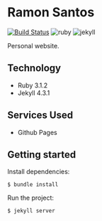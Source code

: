 # Ramon Santos
[![Build Status](https://travis-ci.org/ramonsantos/ramonsantos.github.io.svg?branch=main)](https://travis-ci.org/ramonsantos/ramonsantos.github.io)
![ruby](https://img.shields.io/badge/ruby-3.1.2-dc143c)
![jekyll](https://img.shields.io/badge/jekyll-4.3.1-dc143c)

Personal website.

## Technology
  * Ruby 3.1.2
  * Jekyll 4.3.1

## Services Used
  * Github Pages

## Getting started

Install dependencies:

    $ bundle install

Run the project:

    $ jekyll server

